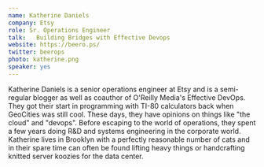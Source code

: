 ```yaml
---
name: Katherine Daniels
company: Etsy
role: Sr. Operations Engineer
talk:	Building Bridges with Effective Devops
website: https://beero.ps/
twitter: beerops
photo: katherine.png
speaker: yes
---
```

Katherine Daniels is a senior operations engineer at Etsy and is a semi-regular blogger as well as coauthor of O'Reilly Media's Effective DevOps. They got their start in programming with TI-80 calculators back when GeoCities was still cool. These days, they have opinions on things like "the cloud" and "devops". Before escaping to the world of operations, they spent a few years doing R&D and systems engineering in the corporate world. Katherine lives in Brooklyn with a perfectly reasonable number of cats and in their spare time can often be found lifting heavy things or handcrafting knitted server koozies for the data center.